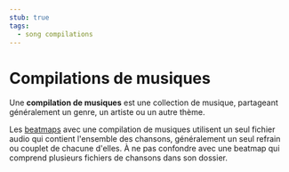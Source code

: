 ```yaml
---
stub: true
tags:
  - song compilations
---
```


# Compilations de musiques

Une **compilation de musiques** est une collection de musique, partageant généralement un genre, un artiste ou un autre thème.

Les [beatmaps](/wiki/Beatmap) avec une compilation de musiques utilisent un seul fichier audio qui contient l'ensemble des chansons, généralement un seul refrain ou couplet de chacune d'elles. À ne pas confondre avec une beatmap qui comprend plusieurs fichiers de chansons dans son dossier.

<!-- TODO: add any other relevant information? popular ranked songs compilations? -->
